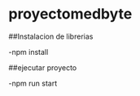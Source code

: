 # proyectomedbyte
 
 ##Instalacion de librerias

 -npm install
 
 ##ejecutar proyecto 
 
 -npm run start 
